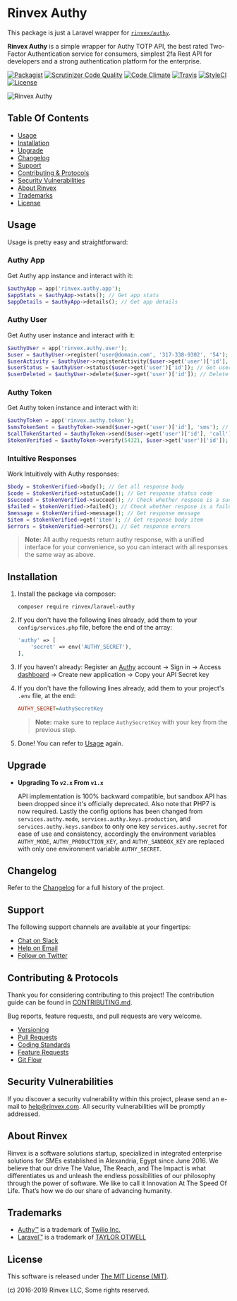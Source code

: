 # Rinvex Authy

This package is just a Laravel wrapper for [`rinvex/authy`](https://github.com/rinvex/authy).

**Rinvex Authy** is a simple wrapper for Authy TOTP API, the best rated Two-Factor Authentication service for consumers, simplest 2fa Rest API for developers and a strong authentication platform for the enterprise.

[![Packagist](https://img.shields.io/packagist/v/rinvex/laravel-authy.svg?label=Packagist&style=flat-square)](https://packagist.org/packages/rinvex/laravel-authy)
[![Scrutinizer Code Quality](https://img.shields.io/scrutinizer/g/rinvex/laravel-authy.svg?label=Scrutinizer&style=flat-square)](https://scrutinizer-ci.com/g/rinvex/laravel-authy/)
[![Code Climate](https://img.shields.io/codeclimate/github/rinvex/laravel-authy.svg?label=CodeClimate&style=flat-square)](https://codeclimate.com/github/rinvex/laravel-authy)
[![Travis](https://img.shields.io/travis/rinvex/laravel-authy.svg?label=TravisCI&style=flat-square)](https://travis-ci.org/rinvex/laravel-authy)
[![StyleCI](https://styleci.io/repos/73999588/shield)](https://styleci.io/repos/73999588)
[![License](https://img.shields.io/packagist/l/rinvex/laravel-authy.svg?label=License&style=flat-square)](https://github.com/rinvex/laravel-authy/blob/develop/LICENSE)

![Rinvex Authy](https://rinvex.com/assets/frontend/layout/img/products/rinvex-authy.png "Rinvex Authy")


## Table Of Contents

- [Usage](#usage)
- [Installation](#installation)
- [Upgrade](#upgrade)
- [Changelog](#changelog)
- [Support](#support)
- [Contributing & Protocols](#contributing--protocols)
- [Security Vulnerabilities](#security-vulnerabilities)
- [About Rinvex](#about-rinvex)
- [Trademarks](#trademarks)
- [License](#license)


## Usage

Usage is pretty easy and straightforward:

### Authy App

Get Authy app instance and interact with it:

```php
$authyApp = app('rinvex.authy.app');
$appStats = $authyApp->stats(); // Get app stats
$appDetails = $authyApp->details(); // Get app details
```

### Authy User

Get Authy user instance and interact with it:

```php
$authyUser = app('rinvex.authy.user');
$user = $authyUser->register('user@domain.com', '317-338-9302', '54'); // Register user
$userActivity = $authyUser->registerActivity($user->get('user')['id'], 'cookie_login', 'Test Data'); // Register user activity
$userStatus = $authyUser->status($user->get('user')['id']); // Get user status
$userDeleted = $authyUser->delete($user->get('user')['id']); // Delete user
```

### Authy Token

Get Authy token instance and interact with it:

```php
$authyToken = app('rinvex.authy.token');
$smsTokenSent = $authyToken->send($user->get('user')['id'], 'sms'); // Send SMS token
$callTokenStarted = $authyToken->send($user->get('user')['id'], 'call'); // Start automated call
$tokenVerified = $authyToken->verify(54321, $user->get('user')['id']); // Verify token
```

### Intuitive Responses

Work Intuitively with Authy responses:

```php
$body = $tokenVerified->body(); // Get all response body
$code = $tokenVerified->statusCode(); // Get response status code
$succeed = $tokenVerified->succeed(); // Check whether respose is a success
$failed = $tokenVerified->failed(); // Check whether respose is a failure
$message = $tokenVerified->message(); // Get response message
$item = $tokenVerified->get('item'); // Get response body item
$errors = $tokenVerified->errors(); // Get response errors
```

> **Note:** All authy requests return authy response, with a unified interface for your convenience, so you can interact with all responses the same way as above.


## Installation

1. Install the package via composer:
    ```shell
    composer require rinvex/laravel-authy
    ```

2. If you don't have the following lines already, add them to your `config/services.php` file, before the end of the array:

    ```php
    'authy' => [
        'secret' => env('AUTHY_SECRET'),
    ],
    ```

3. If you haven't already: Register an [Authy](https://www.authy.com) account -> Sign in -> Access [dashboard](https://dashboard.authy.com) -> Create new application -> Copy your API Secret key

4. If you don't have the following lines already, add them to your project's `.env` file, at the end:

    ```ini
    AUTHY_SECRET=AuthySecretKey
    ```

    > **Note:** make sure to replace `AuthySecretKey` with your key from the previous step.

5. Done! You can refer to [Usage](#usage) again.


## Upgrade

- **Upgrading To `v2.x` From `v1.x`**

  API implementation is 100% backward compatible, but sandbox API has been dropped since it's officially deprecated. Also note that PHP7 is now required. Lastly the config options has been changed from `services.authy.mode`, `services.authy.keys.production`, and `services.authy.keys.sandbox` to only one key `services.authy.secret` for ease of use and consistency, accordingly the environment variables `AUTHY_MODE`, `AUTHY_PRODUCTION_KEY`, and `AUTHY_SANDBOX_KEY` are replaced with only one environment variable `AUTHY_SECRET`.


## Changelog

Refer to the [Changelog](CHANGELOG.md) for a full history of the project.


## Support

The following support channels are available at your fingertips:

- [Chat on Slack](https://bit.ly/rinvex-slack)
- [Help on Email](mailto:help@rinvex.com)
- [Follow on Twitter](https://twitter.com/rinvex)


## Contributing & Protocols

Thank you for considering contributing to this project! The contribution guide can be found in [CONTRIBUTING.md](CONTRIBUTING.md).

Bug reports, feature requests, and pull requests are very welcome.

- [Versioning](CONTRIBUTING.md#versioning)
- [Pull Requests](CONTRIBUTING.md#pull-requests)
- [Coding Standards](CONTRIBUTING.md#coding-standards)
- [Feature Requests](CONTRIBUTING.md#feature-requests)
- [Git Flow](CONTRIBUTING.md#git-flow)


## Security Vulnerabilities

If you discover a security vulnerability within this project, please send an e-mail to [help@rinvex.com](help@rinvex.com). All security vulnerabilities will be promptly addressed.


## About Rinvex

Rinvex is a software solutions startup, specialized in integrated enterprise solutions for SMEs established in Alexandria, Egypt since June 2016. We believe that our drive The Value, The Reach, and The Impact is what differentiates us and unleash the endless possibilities of our philosophy through the power of software. We like to call it Innovation At The Speed Of Life. That’s how we do our share of advancing humanity.


## Trademarks

- [Authy™](https://www.authy.com) is a trademark of [Twilio Inc.](https://www.twilio.com)
- [Laravel™](https://laravel.com) is a trademark of [TAYLOR OTWELL](http://taylorotwell.com)


## License

This software is released under [The MIT License (MIT)](LICENSE).

(c) 2016-2019 Rinvex LLC, Some rights reserved.
